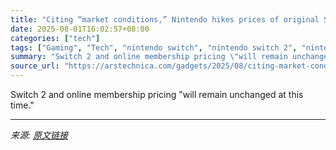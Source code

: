 ```yaml
---
title: "Citing “market conditions,” Nintendo hikes prices of original Switch consoles"
date: 2025-08-01T16:02:57+08:00
categories: ["tech"]
tags: ["Gaming", "Tech", "nintendo switch", "nintendo switch 2", "nintendo switch lite", "Nintendo Switch OLED"]
summary: "Switch 2 and online membership pricing \"will remain unchanged at this time.\""
source_url: "https://arstechnica.com/gadgets/2025/08/citing-market-conditions-nintendo-hikes-prices-for-original-switch-consoles/"
---
```


Switch 2 and online membership pricing "will remain unchanged at this time."

---

*来源: [原文链接](https://arstechnica.com/gadgets/2025/08/citing-market-conditions-nintendo-hikes-prices-for-original-switch-consoles/)*
